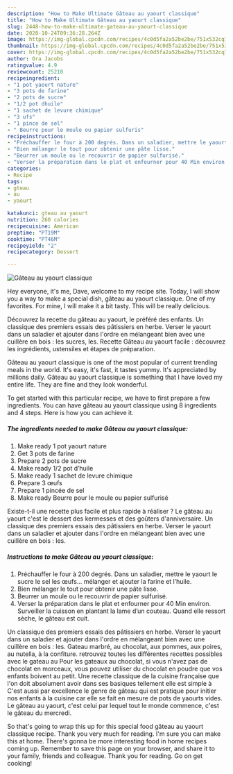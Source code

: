 ```yaml
---
description: "How to Make Ultimate Gâteau au yaourt classique"
title: "How to Make Ultimate Gâteau au yaourt classique"
slug: 2448-how-to-make-ultimate-gateau-au-yaourt-classique
date: 2020-10-24T09:36:28.264Z
image: https://img-global.cpcdn.com/recipes/4c0d5fa2a52be2be/751x532cq70/gateau-au-yaourt-classique-photo-principale-de-la-recette.jpg
thumbnail: https://img-global.cpcdn.com/recipes/4c0d5fa2a52be2be/751x532cq70/gateau-au-yaourt-classique-photo-principale-de-la-recette.jpg
cover: https://img-global.cpcdn.com/recipes/4c0d5fa2a52be2be/751x532cq70/gateau-au-yaourt-classique-photo-principale-de-la-recette.jpg
author: Ora Jacobs
ratingvalue: 4.9
reviewcount: 25210
recipeingredient:
- "1 pot yaourt nature"
- "3 pots de farine"
- "2 pots de sucre"
- "1/2 pot dhuile"
- "1 sachet de levure chimique"
- "3 ufs"
- "1 pince de sel"
- " Beurre pour le moule ou papier sulfuris"
recipeinstructions:
- "Préchauffer le four à 200 degrés. Dans un saladier, mettre le yaourt le sucre le sel les œufs... mélanger et ajouter la farine et l’huile."
- "Bien mélanger le tout pour obtenir une pâte lisse."
- "Beurrer un moule ou le recouvrir de papier sulfurisé."
- "Verser la préparation dans le plat et enfourner pour 40 Min environ. Surveiller la cuisson en plantant la lame d’un couteau. Quand elle ressort sèche, le gâteau est cuit."
categories:
- Recipe
tags:
- gteau
- au
- yaourt

katakunci: gteau au yaourt 
nutrition: 260 calories
recipecuisine: American
preptime: "PT19M"
cooktime: "PT46M"
recipeyield: "2"
recipecategory: Dessert

---
```



![Gâteau au yaourt classique](https://img-global.cpcdn.com/recipes/4c0d5fa2a52be2be/751x532cq70/gateau-au-yaourt-classique-photo-principale-de-la-recette.jpg)

Hey everyone, it's me, Dave, welcome to my recipe site. Today, I will show you a way to make a special dish, gâteau au yaourt classique. One of my favorites. For mine, I will make it a bit tasty. This will be really delicious.

Découvrez la recette du gâteau au yaourt, le préféré des enfants. Un classique des premiers essais des pâtissiers en herbe. Verser le yaourt dans un saladier et ajouter dans l&#39;ordre en mélangeant bien avec une cuillère en bois : les sucres, les. Recette Gâteau au yaourt facile : découvrez les ingrédients, ustensiles et étapes de préparation.

Gâteau au yaourt classique is one of the most popular of current trending meals in the world. It's easy, it's fast, it tastes yummy. It's appreciated by millions daily. Gâteau au yaourt classique is something that I have loved my entire life. They are fine and they look wonderful.


To get started with this particular recipe, we have to first prepare a few ingredients. You can have gâteau au yaourt classique using 8 ingredients and 4 steps. Here is how you can achieve it.

<!--inarticleads1-->

##### The ingredients needed to make Gâteau au yaourt classique:

1. Make ready 1 pot yaourt nature
1. Get 3 pots de farine
1. Prepare 2 pots de sucre
1. Make ready 1/2 pot d’huile
1. Make ready 1 sachet de levure chimique
1. Prepare 3 œufs
1. Prepare 1 pincée de sel
1. Make ready  Beurre pour le moule ou papier sulfurisé


Existe-t-il une recette plus facile et plus rapide à réaliser ? Le gâteau au yaourt c&#39;est le dessert des kermesses et des goûters d&#39;anniversaire. Un classique des premiers essais des pâtissiers en herbe. Verser le yaourt dans un saladier et ajouter dans l&#39;ordre en mélangeant bien avec une cuillère en bois : les. 

<!--inarticleads2-->

##### Instructions to make Gâteau au yaourt classique:

1. Préchauffer le four à 200 degrés. Dans un saladier, mettre le yaourt le sucre le sel les œufs... mélanger et ajouter la farine et l’huile.
1. Bien mélanger le tout pour obtenir une pâte lisse.
1. Beurrer un moule ou le recouvrir de papier sulfurisé.
1. Verser la préparation dans le plat et enfourner pour 40 Min environ. Surveiller la cuisson en plantant la lame d’un couteau. Quand elle ressort sèche, le gâteau est cuit.


Un classique des premiers essais des pâtissiers en herbe. Verser le yaourt dans un saladier et ajouter dans l&#39;ordre en mélangeant bien avec une cuillère en bois : les. Gateau marbré, au chocolat, aux pommes, aux poires, au nutella, à la confiture. retrouvez toutes les différentes recettes possibles avec le gateau au Pour les gateaux au chocolat, si vous n&#39;avez pas de chocolat en morceaux, vous pouvez utiliser du chocolat en poudre que vos enfants boivent au petit. Une recette classique de la cuisine française que l&#39;on doit absolument avoir dans ses basiques tellement elle est simple à C&#39;est aussi par excellence le genre de gâteau qui est pratique pour initier nos enfants à la cuisine car elle se fait en mesure de pots de yaourts vides. Le gâteau au yaourt, c&#39;est celui par lequel tout le monde commence, c&#39;est le gâteau du mercredi. 

So that's going to wrap this up for this special food gâteau au yaourt classique recipe. Thank you very much for reading. I'm sure you can make this at home. There's gonna be more interesting food in home recipes coming up. Remember to save this page on your browser, and share it to your family, friends and colleague. Thank you for reading. Go on get cooking!

